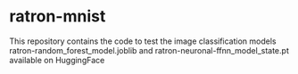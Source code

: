 # ratron-mnist
This repository contains the code to test the image classification models ratron-random_forest_model.joblib and ratron-neuronal-ffnn_model_state.pt available on HuggingFace
